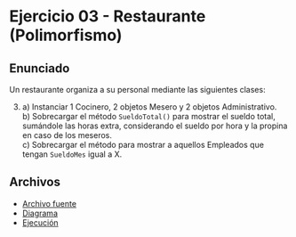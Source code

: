 # Ejercicio 03 - Restaurante (Polimorfismo)

## Enunciado

Un restaurante organiza a su personal mediante las siguientes clases:

3. a) Instanciar 1 Cocinero, 2 objetos Mesero y 2 objetos Administrativo.  
   b) Sobrecargar el método `SueldoTotal()` para mostrar el sueldo total, sumándole las horas extra, considerando el sueldo por hora y la propina en caso de los meseros.  
   c) Sobrecargar el método para mostrar a aquellos Empleados que tengan `SueldoMes` igual a X.

## Archivos

- [Archivo fuente](./restaurante.java)
- [Diagrama](./image.png)
- [Ejecución](./img.png)
